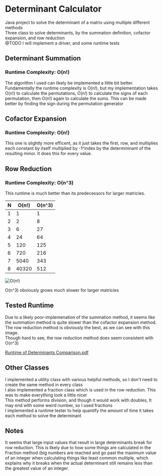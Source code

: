 # Determinant Calculator
Java project to solve the determinant of a matrix using multiple different methods  
Three class to solve determinants, by the summation definition, cofactor expansion, and row reduction  
@TODO I will implement a driver, and some runtime tests  

## Determinant Summation
### Runtime Complexity: O(n!)
The algorithm I used can likely be implemented a little bit better. Fundamentally the runtime complexity is O(n!), but my implementation
takes O(n!) to calculate the permutations, O(n!) to calculate the signs of each permutation, then O(n!) again to calculate the sums.
This can be made better by finding the sign during the permutation generator

## Cofactor Expansion
### Runtime Complexity: O(n!)
This one is slightly more efficent, as it just takes the first, row, and multiplies each constant by itself multiplied by -1^index by the 
determininant of the resulting minor. It does this for every value. 

## Row Reduction
### Runtime Complexity: O(n^3)
This runtime is much better than its predecessors for larger matricies. 

| N | O(n!)  | O(n^3) |
| --| -------| ------ |
| 1 | 1      | 1      |
| 2 | 2      | 8      |
| 3 | 6      | 27     |
| 4 | 24     | 64     |
| 5 | 120    | 125    |
| 6 | 720    | 216    |
| 7 | 5040   | 343    |
| 8 | 40320  | 512    |

![O(n!)](https://github.com/markstanl/DeterminantCalculator/assets/146277800/cf2d904b-c21d-41be-83b6-8f148f4b1943)

O(n^3) obviously grows much slower for larger matricies
## Tested Runtime  
Due to a likely poor-implemenation of the summation method, it seems like the summation method is quite slower
than the cofactor expansion method. The row reduction method is obviously the best, as we can see with this image.  
Though hard to see, the row reduction method does seem consistent with O(n^3)

[Runtime of Determinants Comparison.pdf](https://github.com/markstanl/DeterminantCalculator/files/13731475/Runtime.of.Determinants.Comparison.pdf)


## Other Classes
I implemented a utility class with various helpful methods, so I don't need to create the same method in 
every class  
I also implemented a fraction class which is used in the row reduction. This was to make everything look a little nicer  
This method performs division, and though it would work with doubles, It may end with some weird number, so I used 
fractions  
I implemented a runtime tester to help quantify the amount of time it takes each method to solve the determinant

## Notes  
It seems that large input values that result in large determinants break for row reduction. This is likely due to
how some things are calculated in the Fraction method (big numbers are reached and go past the maximum value of an integer when 
calculating things like least common multiple, which explains why it breaks when the actual determinant still remains less than
the greatest value of an integer.
